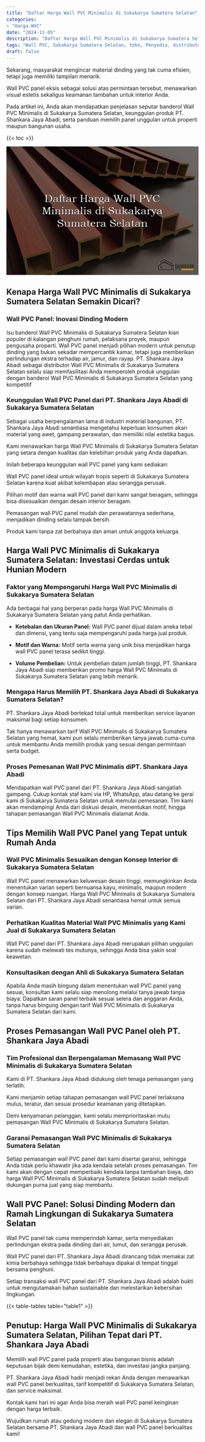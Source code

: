 ```yaml
---
title: "Daftar Harga Wall PVC Minimalis di Sukakarya Sumatera Selatan"
categories: 
- "Harga-WVC"
date: "2024-11-05"
description: "Daftar Harga Wall PVC Minimalis di Sukakarya Sumatera Selatan untuk rumah, office, serta toko. Produk terbaik, beragam motif, variasi warna elegan, dengan servis penempatan dikerjakan oleh teknisi profesional serta garansi resmi!|Servis distribusi Wall PVC Minimalis di Sukakarya Sumatera Selatan untuk kebutuhan hunian, kantor, maupun toko, dengan material terbaik dan instalasi oleh tenaga ahli berpengalaman dan jaminan resmi.|Alternatif Wall PVC Minimalis di Sukakarya Sumatera Selatan yang andal bagi rumah, perkantoran, serta toko, dengan produk berkualitas dan penempatan oleh tenaga ahli berpengalaman serta garansi resmi.|Penyediaan Wall PVC Minimalis di Sukakarya Sumatera Selatan untuk rumah, kantor, dan ritel, dengan material unggulan dan penempatan oleh tim profesional, lengkap dengan jaminan resmi.}"
tags: "Wall PVC, Sukakarya Sumatera Selatan, toko, Penyedia, distributor"
draft: false
---
```


Sekarang, masyarakat mengincar material dinding yang tak cuma efisien, tetapi juga memiliki tampilan menarik.

Wall PVC panel eksis sebagai solusi atas permintaan tersebut, menawarkan visual estetis sekaligus keamanan tambahan untuk interior Anda.

Pada artikel ini, Anda akan mendapatkan penjelasan seputar banderol Wall PVC Minimalis di Sukakarya Sumatera Selatan, keunggulan produk PT. Shankara Jaya Abadi, serta panduan memilih panel unggulan untuk properti maupun bangunan usaha.

{{< toc >}}

![Daftar Harga Wall PVC Minimalis di Sukakarya Sumatera Selatan](/images/Harga-WVC/Daftar-Harga-Wall-PVC-Minimalis-di-Sukakarya-Sumatera-Selatan.png)


## Kenapa Harga Wall PVC Minimalis di Sukakarya Sumatera Selatan Semakin Dicari?

### Wall PVC Panel: Inovasi Dinding Modern

Isu banderol Wall PVC Minimalis di Sukakarya Sumatera Selatan kian populer di kalangan penghuni rumah, pelaksana proyek, maupun pengusaha properti. Wall PVC panel menjadi pilihan modern untuk penutup dinding yang bukan sekadar mempercantik kamar, tetapi juga memberikan perlindungan ekstra terhadap air, jamur, dan rayap. PT. Shankara Jaya Abadi sebagai distributor Wall PVC Minimalis di Sukakarya Sumatera Selatan selalu siap memfasilitasi Anda memperoleh produk unggulan dengan banderol Wall PVC Minimalis di Sukakarya Sumatera Selatan yang kompetitif

### Keunggulan Wall PVC Panel dari PT. Shankara Jaya Abadi di Sukakarya Sumatera Selatan

Sebagai usaha berpengalaman lama di industri material bangunan, PT. Shankara Jaya Abadi senantiasa mengetahui keperluan konsumen akan material yang awet, gampang perawatan, dan memiliki nilai estetika bagus.

Kami menawarkan harga Wall PVC Minimalis di Sukakarya Sumatera Selatan yang setara dengan kualitas dan kelebihan produk yang Anda dapatkan.

Inilah beberapa keunggulan wall PVC panel yang kami sediakan:

Wall PVC panel ideal untuk wilayah tropis seperti di Sukakarya Sumatera Selatan karena kuat akibat kelembapan atau serangga perusak.

Pilihan motif dan warna wall PVC panel dari kami sangat beragam, sehingga bisa disesuaikan dengan desain interior beragam.

Pemasangan wall PVC panel mudah dan perawatannya sederhana, menjadikan dinding selalu tampak bersih.

Produk kami tanpa zat berbahaya dan aman untuk anggota keluarga.

## Harga Wall PVC Minimalis di Sukakarya Sumatera Selatan: Investasi Cerdas untuk Hunian Modern

### Faktor yang Mempengaruhi Harga Wall PVC Minimalis di Sukakarya Sumatera Selatan

Ada berbagai hal yang berperan pada harga Wall PVC Minimalis di Sukakarya Sumatera Selatan yang patut Anda perhatikan.

- **Ketebalan dan Ukuran Panel:** Wall PVC panel dijual dalam aneka tebal dan dimensi, yang tentu saja mempengaruhi pada harga jual produk.

- **Motif dan Warna:** Motif serta warna yang unik bisa menjadikan harga wall PVC panel terasa sedikit tinggi.

- **Volume Pembelian:** Untuk pembelian dalam jumlah tinggi, PT. Shankara Jaya Abadi siap memberikan promo harga Wall PVC Minimalis di Sukakarya Sumatera Selatan yang lebih menarik.

### Mengapa Harus Memilih PT. Shankara Jaya Abadi di Sukakarya Sumatera Selatan?

PT. Shankara Jaya Abadi bertekad total untuk memberikan service layanan maksimal bagi setiap konsumen.

Tak hanya menawarkan tarif Wall PVC Minimalis di Sukakarya Sumatera Selatan yang hemat, kami pun selalu memberikan tanya jawab cuma-cuma untuk membantu Anda memilih produk yang sesuai dengan permintaan serta budget.

### Proses Pemesanan Wall PVC Minimalis diPT. Shankara Jaya Abadi

Mendapatkan wall PVC panel dari PT. Shankara Jaya Abadi sangatlah gampang. Cukup kontak staf kami via HP, WhatsApp, atau datang ke gerai kami di Sukakarya Sumatera Selatan untuk memulai pemesanan. Tim kami akan mendampingi Anda dari diskusi desain, menentukan motif, hingga tahapan pemasangan Wall PVC Minimalis dialamat Anda.

## Tips Memilih Wall PVC Panel yang Tepat untuk Rumah Anda

### Wall PVC Minimalis Sesuaikan dengan Konsep Interior di Sukakarya Sumatera Selatan

Wall PVC panel menawarkan keluwesan desain tinggi, memungkinkan Anda menentukan varian seperti bernuansa kayu, minimalis, maupun modern dengan konsep ruangan. Harga Wall PVC Minimalis di Sukakarya Sumatera Selatan dari PT. Shankara Jaya Abadi senantiasa hemat untuk semua varian.

### Perhatikan Kualitas Material Wall PVC Minimalis yang Kami Jual di Sukakarya Sumatera Selatan

Wall PVC panel dari PT. Shankara Jaya Abadi merupakan pilihan unggulan karena sudah melewati tes mutunya, sehingga Anda bisa yakin soal keawetan.

### Konsultasikan dengan Ahli di Sukakarya Sumatera Selatan

Apabila Anda masih bingung dalam menentukan wall PVC panel yang sesuai, konsultan kami selalu siap menolong melalui tanya jawab tanpa biaya. Dapatkan saran panel terbaik sesuai selera dan anggaran Anda, tanpa harus bingung dengan tarif Wall PVC Minimalis di Sukakarya Sumatera Selatan dari kami.

## Proses Pemasangan Wall PVC Panel oleh PT. Shankara Jaya Abadi

### Tim Profesional dan Berpengalaman Memasang Wall PVC Minimalis di Sukakarya Sumatera Selatan

Kami di PT. Shankara Jaya Abadi didukung oleh tenaga pemasangan yang terlatih.

Kami menjamin setiap tahapan pemasangan wall PVC panel terlaksana mulus, teratur, dan sesuai prosedur keamanan yang ditetapkan.

Demi kenyamanan pelanggan, kami selalu memprioritaskan mutu pemasangan Wall PVC Minimalis di Sukakarya Sumatera Selatan.

### Garansi Pemasangan Wall PVC Minimalis di Sukakarya Sumatera Selatan

Setiap pemasangan wall PVC panel dari kami disertai garansi, sehingga Anda tidak perlu khawatir jika ada kendala setelah proses pemasangan. Tim kami akan dengan cepat memperbaiki kendala tanpa tambahan biaya, dan harga Wall PVC Minimalis di Sukakarya Sumatera Selatan sudah meliputi dukungan purna jual yang siap membantu.

## Wall PVC Panel: Solusi Dinding Modern dan Ramah Lingkungan di Sukakarya Sumatera Selatan

Wall PVC panel tak cuma memperindah kamar, serta menyediakan perlindungan ekstra pada dinding dari air, lumut, dan serangga perusak.

Wall PVC panel dari PT. Shankara Jaya Abadi dirancang tidak memakai zat kimia berbahaya sehingga tidak berbahaya dipakai di tempat tinggal bersama penghuni.

Setiap transaksi wall PVC panel dari PT. Shankara Jaya Abadi adalah bukti untuk mengutamakan bahan sustainable dan melestarikan kebersihan lingkungan.

{{< table-tables table="table1" >}}

## Penutup: Harga Wall PVC Minimalis di Sukakarya Sumatera Selatan, Pilihan Tepat dari PT. Shankara Jaya Abadi

Memilih wall PVC panel pada properti atau bangunan bisnis adalah keputusan bijak demi kemudahan, estetika, dan investasi jangka panjang.

PT. Shankara Jaya Abadi hadir menjadi rekan Anda dengan menawarkan wall PVC panel berkualitas, tarif kompetitif di Sukakarya Sumatera Selatan, dan service maksimal.

Kontak kami hari ini agar Anda bisa meraih wall PVC panel keinginan dengan harga terbaik.

Wujudkan rumah atau gedung modern dan elegan di Sukakarya Sumatera Selatan bersama PT. Shankara Jaya Abadi dan wall PVC panel berkualitas kami!